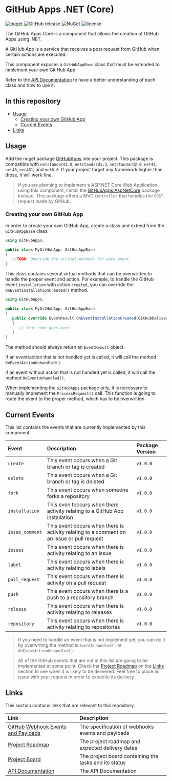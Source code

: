 # GitHub Apps .NET (Core)

[![nuget](https://img.shields.io/nuget/v/GitHubApps.svg)](https://www.nuget.org/packages/GitHubApps/) 
![GitHub release](https://img.shields.io/github/release/olavodias/GitHubApps.svg)
![NuGet](https://img.shields.io/nuget/dt/GitHubApps.svg)
![license](https://img.shields.io/github/license/olavodias/GitHubApps.svg)

The GitHub Apps Core is a component that allows the creation of GitHub Apps using .NET.

A GitHub App is a service that receives a post request from GitHub when certain actions are executed.

This component exposes a `GitHubAppBase` class that must be extended to implement your own Git Hub App.

Refer to the [API Documentation](https://olavodias.github.io/GitHubApps) to have a better understanding of each class and how to use it.

## In this repository

* [Usage](#usage)
  * [Creating your own GitHub App](#creating-your-own-github-app)
  * [Current Events](#current-events)
* [Links](#links)

## Usage

Add the nuget package [GitHubApps](https://www.nuget.org/packages/GitHubApps/) into your project. This package is compatible with `netstandard1.0`, `netstandard1.3`, `netstandard2.0`, `net45`, `net46`, `net461`, and `net6.0`. If your project target any framework higher than those, it will work fine.

> If you are planning to implement a ASP.NET Core Web Application using this component, install the [GitHubApps.AspNetCore](https://www.nuget.org/packages/GitHubApps.AspNetCore/) package instead. This package offers a MVC `Controller` that handles the `POST` request made by GitHub.

### Creating your own GitHub App

In order to create your own GitHub App, create a class and extend from the `GitHubAppBase` class.

```cs
using GitHubApps;

public class MyGitHubApp: GitHubAppBase
{
   //TODO: Override the virtual methods for each event
}
```

This class contains several virtual methods that can be overwritten to handle the proper event and action. For example, to handle the GitHub event `installation` with action `created`, you can override the `OnEventInstallationCreated()` method.

```cs
using GitHubApps;

public class MyGitHubApp: GitHubAppBase
{
   public override EventResult OnEventInstallationCreated(GitHubDelivery<GitHubEventInstallation> payload)
   {
      // Your code goes here...
   }
}
```

The method should always return an `EventResult` object.

If an event/action that is not handled yet is called, it will call the method `OnEventActionUnhandled()`. 

If an event without action that is not handled yet is called, it will call the method `OnEventUnhandled()`.

When implementing the `GitHubApps` package only, it is necessary to manually implement the `ProcessRequest()` call. This function is going to route the event to the proper method, which has to be overwritten.

## Current Events

This list contains the events that are currently implemented by this component.

| Event | Description | Package Version |
| :-- | :-- | :-- |
| `create` | This event occurs when a Git branch or tag is created | `v1.0.0` |
| `delete` | This event occurs when a Git branch or tag is deleted | `v1.0.0` |
| `fork` | This event occurs when someone forks a repository | `v1.0.0` |
| `installation` | This even toccurs when there activity relating to a GitHub App installation | `v1.0.0` |
| `issue_comment` | This event occurs when there is activity relating to a comment on an issue or pull request | `v1.0.0` |
| `issues` | This event occurs when there is activity relating to an issue | `v1.0.0` |
| `label` | This event occurs when there is activity relating to labels | `v1.0.0` |
| `pull_request` | This event occurs when there is activity on a pull request | `v1.0.0` |
| `push` | This event occurs when there is a push to a repository branch | `v1.0.0` |
| `release` | This event occurs when there is activity relating to releases | `v1.0.0` |
| `repository` | This event occurs when there is activity relating to repositories | `v1.0.0` |

> If you need to handle an event that is not implement yet, you can do it by overwriting the method `OnEventUnhandled()` or `OnEventActionUnhandled()`.

> All of the GitHub events that are not in this list are going to be implemented at some point. Check the [Project Roadmap](https://github.com/users/olavodias/projects/2/views/2) on the [Links](#links) section to see when it is likely to be delivered. Feel free to place an issue with your request in order to expedite its delivery.

## Links

This section contains links that are relevant to this repository.

| Link | Description |
| :-- | :-- |
| [GitHub Webhook Events and Payloads](https://docs.github.com/en/webhooks/webhook-events-and-payloads) | The specification of webhooks events and payloads |
| [Project Roadmap](https://github.com/users/olavodias/projects/2/views/2) | The project roadmap and expected delivery dates |
| [Project Board](https://github.com/users/olavodias/projects/2/views/1) | The project board containing the tasks and its status |
| [API Documentation](https://olavodias.github.io/GitHubApps) | The API Documentation |
